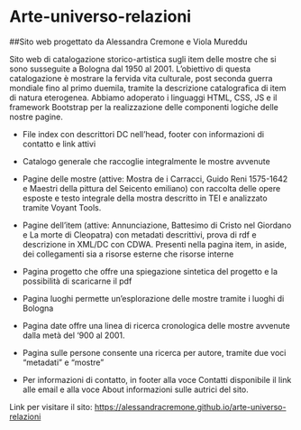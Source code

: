 # Arte-universo-relazioni
##Sito web progettato da Alessandra Cremone e Viola Mureddu

Sito web di catalogazione storico-artistica sugli item delle mostre che si sono susseguite a Bologna dal 1950 al 2001. L’obiettivo di questa catalogazione è mostrare la fervida vita culturale, post seconda guerra mondiale fino al primo duemila, tramite la descrizione catalografica di item di natura eterogenea. Abbiamo adoperato i linguaggi HTML, CSS, JS e il framework Bootstrap per la realizzazione delle componenti logiche delle nostre pagine. 

* File index con descrittori DC nell’head, footer con informazioni di contatto e link attivi
* Catalogo generale che raccoglie integralmente le mostre avvenute
* Pagine delle mostre (attive: Mostra de i Carracci, Guido Reni 1575-1642 e Maestri della pittura del Seicento emiliano) con raccolta delle opere esposte e testo integrale della mostra descritto in TEI e analizzato tramite Voyant Tools.
* Pagine dell’item (attive: Annunciazione, Battesimo di Cristo nel Giordano e La morte di Cleopatra) con metadati descrittivi, prova di rdf e descrizione in XML/DC con CDWA.
Presenti nella pagina item, in aside, dei collegamenti sia a risorse esterne che risorse interne
* Pagina progetto che offre una spiegazione sintetica del progetto e la possibilità di scaricarne il pdf
* Pagina luoghi permette un’esplorazione delle mostre tramite i luoghi di Bologna
* Pagina date offre una linea di ricerca cronologica delle mostre avvenute dalla metà del ‘900 al 2001. 
* Pagina sulle persone consente una ricerca per autore, tramite due voci “metadati” e “mostre”

* Per informazioni di contatto, in footer alla voce Contatti disponibile il link alle email e alla voce About informazioni sulle autrici del sito.

Link per visitare il sito:
https://alessandracremone.github.io/arte-universo-relazioni
